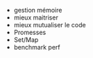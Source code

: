 - gestion mémoire
- mieux maitriser
- mieux mutualiser le code
- Promesses
- Set/Map
- benchmark perf
